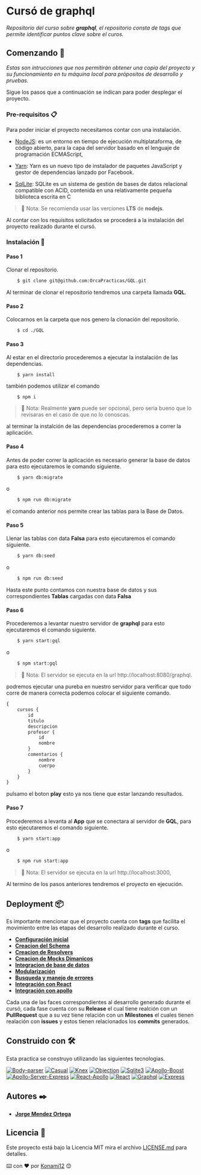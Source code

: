 # Cursó de graphql

_Repositorio del curso sobre **graphql**, el repositorio consta de tags que permite identificar puntos clave sobre el curos._

## Comenzando 🚀

_Estas son intrucciones que nos permitirán obtener una copia del proyecto y su funcionamiento en tu máquina local para própositos de desarrollo y pruebas._

Sigue los pasos que a continuación se indican para poder desplegar el proyecto.

### Pre-requisitos 📋

Para poder iniciar el proyecto necesitamos contar con una instalación.

- [NodeJS](https://nodejs.org/en/download/): es un entorno en tiempo de ejecución multiplataforma, de código abierto, para la capa del servidor basado en el lenguaje de programación ECMAScript,

- [Yarn](https://yarnpkg.com/en/docs/install#debian-stable): Yarn es un nuevo tipo de instalador de paquetes JavaScript y gestor de dependencias lanzado por Facebook.

- [SqlLite](https://www.sqlite.org/download.html): SQLite es un sistema de gestión de bases de datos relacional compatible con ACID, contenida en una relativamente pequeña ​ biblioteca escrita en C

> 📝 Nota: Se recomienda usar las verciones **LTS** de **nodejs**.

Al contar con los requisitos solicitados se procederá a la instalación del proyecto realizado durante el cursó.

### Instalación 🔧

#### Paso 1

Clonar el repositorio.

```bash
    $ git clone git@github.com:OrcaPracticas/GQL.git
```
Al terminar de clonar el repositorio tendremos una carpeta llamada **GQL**.

#### Paso 2

Colocarnos en la carpeta que nos genero la clonación del repositorio.

```bash
    $ cd ./GQL
```

#### Paso 3

Al estar en el directorio procederemos a ejecutar la instalación de las dependencias.

```
    $ yarn install
```
también podemos utilizar el comando 

```
    $ npm i
```

> 📝 Nota: Realmente **yarn** puede ser opcional, pero seria bueno que lo revisaras en el caso de que no lo conoscas.

al terminar la instalción de las dependencias procederemos a correr la aplicación.

#### Paso 4

Antes de poder correr la aplicación es necesario generar la base de datos para esto ejecutaremos le comando siguiente.

```bash
    $ yarn db:migrate
```
o 
```bash
    $ npm run db:migrate
```

el comando anterior nos permite crear las tablas para la Base de Datos.

#### Paso 5

Llenar las tablas con data **Falsa** para esto ejecutaremos el comando siguiente.

```bash
    $ yarn db:seed
```
o 
```bash
    $ npm run db:seed
```

Hasta este punto contamos con nuestra base de datos y sus correspondientes **Tablas** cargadas con data **Falsa**

#### Paso 6

Procederemos a levantar nuestro servidor de **graphql** para esto ejecutaremos el comando siguiente.

```bash
    $ yarn start:gql
```
o

```bash
    $ npm start:gql
``` 

> 📝 Nota: El servidor se ejecuta en la url http://localhost:8080/graphql.

podremos ejecutar una pureba en nuestro servidor para verificar que todo corre de manera correcta podemos colocar el siguiente comando.

```JavaScript
{
    cursos {
        id
        titulo
        descripcion
        profesor {
            id
            nombre
        }
        comentarios {
            nombre
            cuerpo
        }
    }
}
```
pulsamo el boton **play** esto ya nos tiene que estar lanzando resultados.

#### Paso 7

Procederemos a levanta al **App** que se conectara al servidor de **GQL**, para esto ejecutaremos el comando siguiente.


```bash
    $ yarn start:app
```
o

```bash
    $ npm run start:app
```
> 📝 Nota: El servidor se ejecuta en la url http://localhost:3000,

Al termino de los pasos anteriores tendremos el proyecto en ejecución.

## Deployment 📦

Es importante mencionar que el proyecto cuenta con **tags** que facilita el movimiento entre las etapas del desarrollo realizado durante el curso.

* **[Configuración inicial](https://github.com/OrcaPracticas/GQL/tree/Inicial)**
* **[Creacion del Schema](https://github.com/OrcaPracticas/GQL/tree/Schema)**
* **[Creacion de Resolvers](https://github.com/OrcaPracticas/GQL/tree/Resolvers)**
* **[Creacion de Mocks Dimanicos](https://github.com/OrcaPracticas/GQL/tree/Mocks)**
* **[Integracion de base de datos](https://github.com/OrcaPracticas/GQL/tree/BD)**
* **[Modularización](https://github.com/OrcaPracticas/GQL/tree/Modularizacion)**
* **[Busqueda y manejo de errores](https://github.com/OrcaPracticas/GQL/tree/Busqueda)**
* **[Integración con React](https://github.com/OrcaPracticas/GQL/tree/React)**
* **[Integración con apollo](https://github.com/OrcaPracticas/GQL/tree/Apollo)**

Cada una de las faces correspondientes al desarrollo generado durante el cursó, cada fase cuenta con su **Release** el cual tiene realción con un **PullRequest** que a su vez tiene relación con un **Milestones** el cuales tienen realación con **issues** y estos tienen relacionados los **commits** generados.



## Construido con 🛠️

Esta practica se construyo utilizando las siguientes tecnologias.

[![Body-parser](https://img.shields.io/badge/dependencies-Body--parser-8000ff.svg)](https://www.npmjs.com/package/body-parser)
[![Casual](https://img.shields.io/badge/dependencies-Casual-8000ff.svg)](https://www.npmjs.com/package/casual)
[![Knex](https://img.shields.io/badge/dependencies-Knex-8000ff.svg)](https://www.npmjs.com/package/knex)
[![Objection](https://img.shields.io/badge/dependencies-Objection-8000ff.svg)](https://www.npmjs.com/package/objection)
[![Sqlite3](https://img.shields.io/badge/dependencies-Sqlite3-8000ff.svg)](https://www.npmjs.com/package/sqlite3)
[![Apollo-Boost](https://img.shields.io/badge/dependencies-Apollo--Boost-blue.svg)](https://www.npmjs.com/package/apollo-boost)
[![Apollo-Server-Express](https://img.shields.io/badge/dependencies-Apollo--Server--Express-blue.svg)](https://www.npmjs.com/package/apollo-server-express)
[![React-Apollo](https://img.shields.io/badge/dependencies-React--Apollo-blue.svg)](https://www.npmjs.com/package/react-apollo)
[![React](https://img.shields.io/badge/dependencies-React-blue.svg)](https://www.npmjs.com/package/react)
[![Graphql](https://img.shields.io/badge/dependencies-Graphql-ff69b4.svg)](https://www.npmjs.com/package/graphql)
[![Express](https://img.shields.io/badge/dependencies-Express-009933.svg)](https://www.npmjs.com/package/express)

## Autores ✒️

* **[Jorge Mendez Ortega](https://github.com/OrcaPracticas)**

## Licencia 📄

Este proyecto está bajo la Licencia MIT mira el archivo [LICENSE.md](LICENSE.md) para detalles.

⌨️ con ❤️ por [Konami12](https://github.com/konami12) 😊








